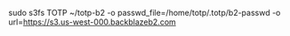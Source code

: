 

sudo s3fs TOTP ~/totp-b2 -o passwd_file=/home/totp/.totp/b2-passwd -o url=https://s3.us-west-000.backblazeb2.com
